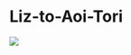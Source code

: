 # Liz-to-Aoi-Tori
![](https://github.com/Nekomoekissaten-SUB/Nekomoekissaten-poi-Subs/Liz-to-Aoi-Tori/blob/master/poster.png)